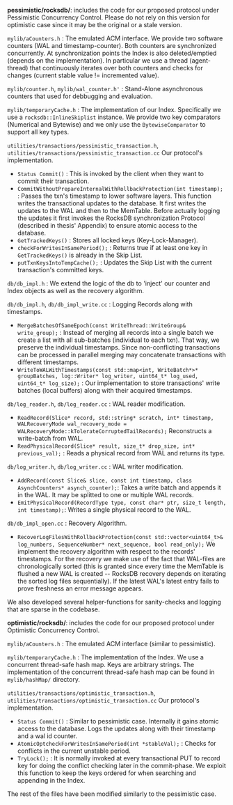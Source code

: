**pessimistic/rocksdb/**: includes the code for our proposed protocol under Pessimistic Concurrency Control. Please do not rely on this version for optimistic case since it may be the original or a stale version.

`mylib/aCounters.h` : The emulated ACM interface. We provide two software
counters (WAL and timestamp-counter). Both counters are synchronized
concurrently. At synchronization points the Index is also deleted/emptied
(depends on the implementation). In particular we use a thread (agent-thread)
that continuously iterates over both counters and checks for changes (current
stable value != incremented value). 

`mylib/counter.h`, `mylib/wal_counter.h'` : Stand-Alone asynchronous counters
that used for debbugging and evaluation. 

`mylib/temporaryCache.h` :  The implementation of our Index. Specifically we use a `rocksdb::InlineSkiplist` instance. We provide two key comparators (Numerical and Bytewise) and we only use the `BytewiseComparator` to support all key types.

`utilities/transactions/pessimistic_transaction.h`, `utilities/transactions/pessimistic_transaction.cc` 
Our protocol's implementation.
- `Status Commit()` : This is invoked by the client when they want to commit
  their transaction.
- `CommitWithoutPrepareInternalWithRollbackProtection(int timestamp);` : Passes the txn's timestamp to lower software layers. This function writes the transactional updates to the database. It first writes the updates to the WAL and then to the MemTable. Before actually logging the updates it first invokes the RocksDB synchronization Protocol (described in thesis' Appendix) to ensure atomic access to the database.
- `GetTrackedKeys()` : Stores all locked keys (Key-Lock-Manager).
- `checkForWritesInSamePeriod();` : Returns true if at least one key in `GetTrackedKeys()` is already in the Skip List.
- `putTxnKeysIntoTempCache();` : Updates the Skip List with the current
  transaction's committed keys.

`db/db_impl.h` : We extend the logic of the db to 'inject' our counter and Index objects as well as the recovery algorithm.

`db/db_impl.h`, `db/db_impl_write.cc` : Logging Records along with timestamps.
- `MergeBatchesOfSameEpoch(const WriteThread::WriteGroup& write_group);` : Instead of merging all records into a single batch we create a list with all sub-batches (individual to each txn). That way, we preserve the individual timestamps. Since non-conflicting transactions can be processed in parallel merging may concatenate transactions with different timestamps.
- `WriteToWALWithTimestamps(const std::map<int, WriteBatch*>* groupBatches,
                           log::Writer* log_writer, uint64_t* log_used,
                           uint64_t* log_size);` : Our implementation to store transactions' write batches (local buffers) along with their acquired timestamps.

`db/log_reader.h`, `db/log_reader.cc` : WAL reader modification.
- `ReadRecord(Slice* record, std::string* scratch, int* timestamp, WALRecoveryMode wal_recovery_mode = WALRecoveryMode::kTolerateCorruptedTailRecords);` Reconstructs a write-batch from WAL.
- `ReadPhysicalRecord(Slice* result, size_t* drop_size, int* previous_val);` : Reads a physical record from WAL and returns its type.

`db/log_writer.h`, `db/log_writer.cc` : WAL writer modification.
- `AddRecord(const Slice& slice, const int timestamp, class AsynchCounters* asynch_counter);`: Takes a write batch and appends it in the WAL. It may be splitted to one or multiple WAL records.
- `EmitPhysicalRecord(RecordType type, const char* ptr, size_t length,
                               int timestamp);`: Writes a single physical record to the WAL.


`db/db_impl_open.cc` : Recovery Algorithm.
- `RecoverLogFilesWithRollbackProtection(const std::vector<uint64_t>& log_numbers,
             SequenceNumber* next_sequence, bool read_only);` We implement the recovery algorithm with respect to the records' timestamps. For the recovery we make use of the fact that WAL-files are chronologically sorted (this is granted since every time the MemTable is flushed a new WAL is created -- RocksDB recovery depends on iterating the sorted log files sequentially). If the latest WAL's latest entry fails to prove freshness an error message appears.

We also developed several helper-functions for sanity-checks and logging that
are sparse in the codebase.



**optimistic/rocksdb/**: includes the code for our proposed protocol under Optimistic Concurrency Control. 

`mylib/aCounters.h` : The emulated ACM interface (similar to pessimistic).

`mylib/temporaryCache.h` :  The implementation of the Index. We use a concurrent thread-safe hash map. Keys are arbitrary strings.  The implementation of the concurrent thread-safe hash map can be found in `mylib/hashMap/` directory.

`utilities/transactions/optimistic_transaction.h`, `utilities/transactions/optimistic_transaction.cc` 
Our protocol's implementation.
- `Status Commit()` : Similar to pessimistic case. Internally it gains atomic access to the
  database. Logs the updates along with their timestamp and a wal id counter.
- `AtomicOptcheckForWritesInSamePeriod(int *stableVal);` : Checks for conflicts
  in the current unstable period.
- `TryLock();` : It is normally invoked at every transactional PUT to record key for doing the conflict checking later in the commit-phase. We exploit this function to keep the keys ordered for when searching and appending in the Index.

The rest of the files have been modified similarly to the pessimistic case.
